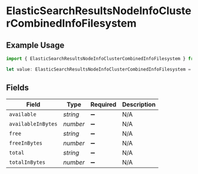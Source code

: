 # ElasticSearchResultsNodeInfoClusterCombinedInfoFilesystem

## Example Usage

```typescript
import { ElasticSearchResultsNodeInfoClusterCombinedInfoFilesystem } from "@censys/platform-sdk/models/components";

let value: ElasticSearchResultsNodeInfoClusterCombinedInfoFilesystem = {};
```

## Fields

| Field              | Type               | Required           | Description        |
| ------------------ | ------------------ | ------------------ | ------------------ |
| `available`        | *string*           | :heavy_minus_sign: | N/A                |
| `availableInBytes` | *number*           | :heavy_minus_sign: | N/A                |
| `free`             | *string*           | :heavy_minus_sign: | N/A                |
| `freeInBytes`      | *number*           | :heavy_minus_sign: | N/A                |
| `total`            | *string*           | :heavy_minus_sign: | N/A                |
| `totalInBytes`     | *number*           | :heavy_minus_sign: | N/A                |